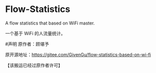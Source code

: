 # Flow-Statistics
A flow statistics that based on WiFi master.

一个基于 WiFi 的人流量统计。

#声明
原作者：顾堪予

原开源地址：https://gitee.com/GivenGu/flow-statistics-based-on-wi-fi

【该搬运已经过原作者许可】
